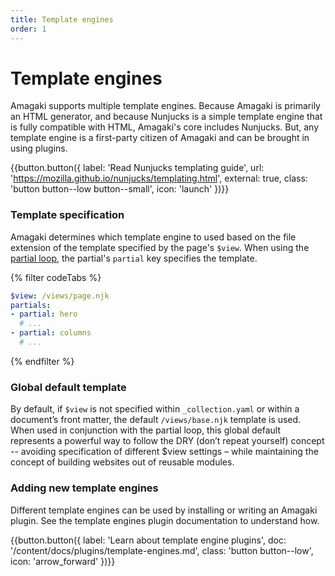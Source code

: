 ```yaml
---
title: Template engines
order: 1
---
```

# Template engines 

Amagaki supports multiple template engines. Because Amagaki is primarily an HTML
generator, and because Nunjucks is a simple template engine that is fully
compatible with HTML, Amagaki's core includes Nunjucks. But, any template engine
is a first-party citizen of Amagaki and can be brought in using plugins.

{{button.button({
    label: 'Read Nunjucks templating guide',
    url: 'https://mozilla.github.io/nunjucks/templating.html',
    external: true,
    class: 'button button--low button--small',
    icon: 'launch'
})}}

### Template specification

Amagaki determines which template engine to used based on the file extension of
the template specified by the page's `$view`. When using the [partial
loop]({{pod.doc('/content/docs/content-management/partial-content.md').url.path}}),
the partial's `partial` key specifies the template.

{% filter codeTabs %}
```yaml:title=/content/pages/index.yaml
$view: /views/page.njk
partials:
- partial: hero
  # ...
- partial: columns
  # ...
```
{% endfilter %}

### Global default template

By default, if `$view` is not specified within `_collection.yaml` or within a
document’s front matter, the default `/views/base.njk` template is used. When
used in conjunction with the partial loop, this global default represents a
powerful way to follow the DRY (don’t repeat yourself) concept -- avoiding
specification of different $view settings – while maintaining the concept of
building websites out of reusable modules.

### Adding new template engines

Different template engines can be used by installing or writing an Amagaki
plugin. See the template engines plugin documentation to understand how.

{{button.button({
    label: 'Learn about template engine plugins',
    doc: '/content/docs/plugins/template-engines.md',
    class: 'button button--low',
    icon: 'arrow_forward'
})}}
